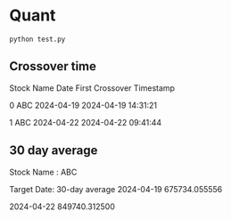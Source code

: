 # Quant
```
python test.py
```

## Crossover time
Stock Name    Date First Crossover        Timestamp

0                ABC 2024-04-19         2024-04-19 14:31:21

1                ABC 2024-04-22        2024-04-22 09:41:44

## 30 day average
Stock Name :           ABC

Target Date:  30-day average
2024-04-19   675734.055556

2024-04-22   849740.312500 
